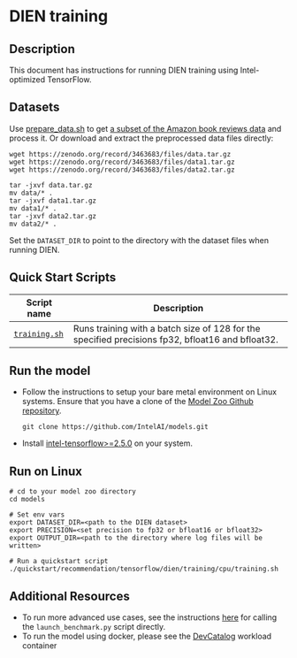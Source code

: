 <!--- 0. Title -->
#  DIEN training

<!-- 10. Description -->
## Description

This document has instructions for running DIEN training using
Intel-optimized TensorFlow.

<!--- 30. Datasets -->
## Datasets

Use [prepare_data.sh](https://github.com/alibaba/ai-matrix/blob/master/macro_benchmark/DIEN_TF2/prepare_data.sh) to get [a subset of the Amazon book reviews data](http://snap.stanford.edu/data/amazon/productGraph/categoryFiles/) and process it.
Or download and extract the preprocessed data files directly:
```
wget https://zenodo.org/record/3463683/files/data.tar.gz
wget https://zenodo.org/record/3463683/files/data1.tar.gz
wget https://zenodo.org/record/3463683/files/data2.tar.gz

tar -jxvf data.tar.gz
mv data/* .
tar -jxvf data1.tar.gz
mv data1/* .
tar -jxvf data2.tar.gz
mv data2/* .
```
Set the `DATASET_DIR` to point to the directory with the dataset files when running DIEN.

<!--- 40. Quick Start Scripts -->
## Quick Start Scripts

| Script name | Description |
|-------------|-------------|
| [`training.sh`](/quickstart/recommendation/tensorflow/dien/training/cpu/training.sh) | Runs training with a batch size of 128 for the specified precisions fp32, bfloat16 and bfloat32. |

<!--- 50. AI Kit -->
## Run the model
* Follow the instructions to setup your bare metal environment on Linux systems. Ensure that you have a clone of the [Model Zoo Github repository](https://github.com/IntelAI/models).
  ```
  git clone https://github.com/IntelAI/models.git
  ```

* Install [intel-tensorflow>=2.5.0](https://pypi.org/project/intel-tensorflow/) on your system.

## Run on Linux
```
# cd to your model zoo directory
cd models

# Set env vars
export DATASET_DIR=<path to the DIEN dataset>
export PRECISION=<set precision to fp32 or bfloat16 or bfloat32>
export OUTPUT_DIR=<path to the directory where log files will be written>

# Run a quickstart script
./quickstart/recommendation/tensorflow/dien/training/cpu/training.sh
```

<!--- 90. Resource Links-->
## Additional Resources
* To run more advanced use cases, see the instructions [here](/benchmarks/recommendation/tensorflow/dien/inference/Advanced.md)
  for calling the `launch_benchmark.py` script directly.
* To run the model using docker, please see the [DevCatalog](http://software.intel.com/containers)
  workload container
